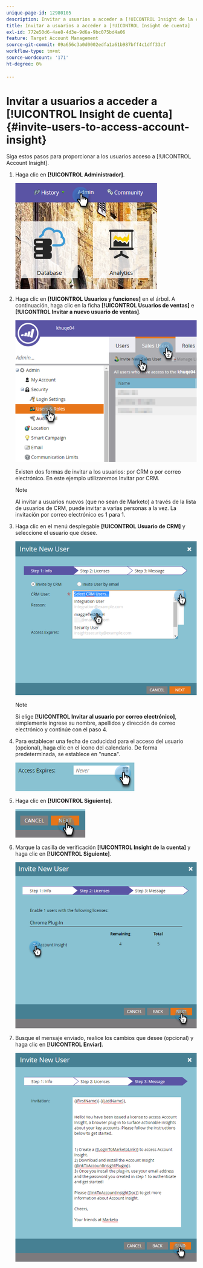```yaml
---
unique-page-id: 12980105
description: Invitar a usuarios a acceder a [!UICONTROL Insight de la cuenta] - Documentos de Marketo - Documentación del producto
title: Invitar a usuarios a acceder a [!UICONTROL Insight de cuenta]
exl-id: 772e50d6-4ae8-4d3e-9d6a-9bc075bd4a06
feature: Target Account Management
source-git-commit: 09a656c3a0d0002edfa1a61b987bff4c1dff33cf
workflow-type: tm+mt
source-wordcount: '171'
ht-degree: 0%

---
```


# Invitar a usuarios a acceder a [!UICONTROL Insight de cuenta] {#invite-users-to-access-account-insight}

Siga estos pasos para proporcionar a los usuarios acceso a [!UICONTROL Account Insight].

1. Haga clic en **[!UICONTROL Administrador]**.

   ![](assets/admin-1.png)

1. Haga clic en **[!UICONTROL Usuarios y funciones]** en el árbol. A continuación, haga clic en la ficha **[!UICONTROL Usuarios de ventas]** e **[!UICONTROL Invitar a nuevo usuario de ventas]**.

   ![](assets/two-6.png)

   Existen dos formas de invitar a los usuarios: por CRM o por correo electrónico. En este ejemplo utilizaremos Invitar por CRM.

   >[!NOTE]
   >
   >Al invitar a usuarios nuevos (que no sean de Marketo) a través de la lista de usuarios de CRM, puede invitar a varias personas a la vez. La invitación por correo electrónico es 1 para 1.

1. Haga clic en el menú desplegable **[!UICONTROL Usuario de CRM]** y seleccione el usuario que desee.

   ![](assets/three-5.png)

   >[!NOTE]
   >
   >Si elige **[!UICONTROL Invitar al usuario por correo electrónico]**, simplemente ingrese su nombre, apellidos y dirección de correo electrónico y continúe con el paso 4.

1. Para establecer una fecha de caducidad para el acceso del usuario (opcional), haga clic en el icono del calendario. De forma predeterminada, se establece en &quot;nunca&quot;.

   ![](assets/four-5.png)

1. Haga clic en **[!UICONTROL Siguiente]**.

   ![](assets/five-5.png)

1. Marque la casilla de verificación **[!UICONTROL Insight de la cuenta]** y haga clic en **[!UICONTROL Siguiente]**.

   ![](assets/six-3.png)

1. Busque el mensaje enviado, realice los cambios que desee (opcional) y haga clic en **[!UICONTROL Enviar]**.

   ![](assets/seven-2.png)
